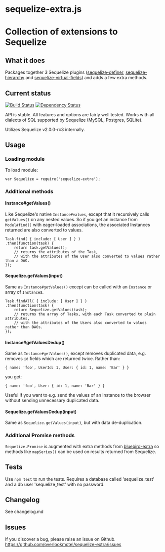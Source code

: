 # sequelize-extra.js

# Collection of extensions to Sequelize

## What it does

Packages together 3 Sequelize plugins ([sequelize-definer](https://www.npmjs.org/package/sequelize-definer), [sequelize-hierarchy](https://www.npmjs.org/package/sequelize-hierarchy) and [sequelize-virtual-fields](https://www.npmjs.org/package/sequelize-virtual-fields)) and adds a few extra methods.

## Current status

[![Build Status](https://secure.travis-ci.org/overlookmotel/sequelize-extra.png?branch=master)](http://travis-ci.org/overlookmotel/sequelize-extra)
[![Dependency Status](https://david-dm.org/overlookmotel/sequelize-extra.png)](https://david-dm.org/overlookmotel/sequelize-extra)

API is stable. All features and options are fairly well tested. Works with all dialects of SQL supported by Sequelize (MySQL, Postgres, SQLite).

Utilizes Sequelize v2.0.0-rc3 internally.

## Usage

### Loading module

To load module:

	var Sequelize = require('sequelize-extra');

### Additional methods

#### Instance#getValues()

Like Sequelize's native `Instance#values`, except that it recursively calls `getValues()` on any nested values. So if you get an instance from `Model#find()` with eager-loaded associations, the associated Instances returned are also converted to values.

	Task.find( { include: [ User ] } )
	.then(function(task) {
		return task.getValues();
		// returns the attributes of the Task,
		// with the attributes of the User also converted to values rather than a DAO.
	});

#### Sequelize.getValues(input)

Same as `Instance#getValues()` except can be called with an `Instance` or array of `Instance`s.

	Task.findAll( { include: [ User ] } )
	.then(function(task) {
		return Sequelize.getValues(task);
		// returns the array of Tasks, with each Task converted to plain attributes,
		// with the attributes of the Users also converted to values rather than DAOs.
	});

#### Instance#getValuesDedup()

Same as `Instance#getValues()`, except removes duplicated data, e.g. removes `id` fields which are returned twice. Rather than:

	{ name: 'foo', UserId: 1, User: { id: 1, name: 'Bar' } }

you get:

	{ name: 'foo', User: { id: 1, name: 'Bar' } }

Useful if you want to e.g. send the values of an Instance to the browser without sending unnecessary duplicated data.

#### Sequelize.getValuesDedup(input)

Same as `Sequelize.getValues(input)`, but with data de-duplication.

### Additional Promise methods

`Sequelize.Promise` is augmented with extra methods from [bluebird-extra](https://www.npmjs.org/package/bluebird-extra) so methods like `mapSeries()` can be used on results returned from Sequelize.

## Tests

Use `npm test` to run the tests.
Requires a database called 'sequelize_test' and a db user 'sequelize_test' with no password.

## Changelog

See changelog.md

## Issues

If you discover a bug, please raise an issue on Github. https://github.com/overlookmotel/sequelize-extra/issues
